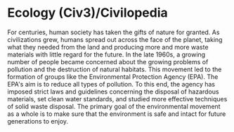 # Ecology (Civ3)/Civilopedia

For centuries, human society has taken the gifts of nature for granted. As civilizations grew, humans spread out across the face of the planet, 
taking what they needed from the land and producing more and more waste materials with little regard for the future. In the late 1960s, a 
growing number of people became concerned about the growing problems of pollution and the destruction of natural habitats. This movement 
led to the formation of groups like the Environmental Protection Agency (EPA). The EPA's aim is to reduce all types of pollution. To this end, 
the agency has imposed strict laws and guidelines concerning the disposal of hazardous materials, set clean water standards, and studied more 
effective techniques of solid waste disposal. The primary goal of the environmental movement as a whole is to make sure that the environment 
is safe and intact for future generations to enjoy.